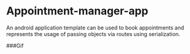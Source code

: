 # Appointment-manager-app
An android application template can be used to book appointments and represents the usage of passing objects via routes using serialization.

###Gif
